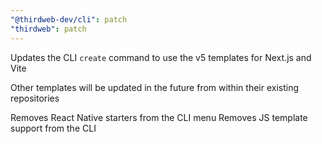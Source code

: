 ```yaml
---
"@thirdweb-dev/cli": patch
"thirdweb": patch
---
```


Updates the CLI `create` command to use the v5 templates for Next.js and Vite

Other templates will be updated in the future from within their existing repositories

Removes React Native starters from the CLI menu
Removes JS template support from the CLI
